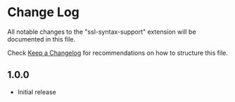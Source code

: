 # Change Log

All notable changes to the "ssl-syntax-support" extension will be documented in this file.

Check [Keep a Changelog](http://keepachangelog.com/) for recommendations on how to structure this file.

## 1.0.0

- Initial release
